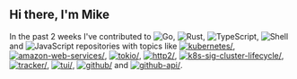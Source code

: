 ## Hi there, I'm Mike

In the past 2 weeks I've contributed to ![Go](https://img.shields.io/static/v1?label=&message=Go&color=%2300ADD8), ![Rust](https://img.shields.io/static/v1?label=&message=Rust&color=%23dea584), ![TypeScript](https://img.shields.io/static/v1?label=&message=TypeScript&color=%232b7489), ![Shell](https://img.shields.io/static/v1?label=&message=Shell&color=%2389e051) and ![JavaScript](https://img.shields.io/static/v1?label=&message=JavaScript&color=%23f1e05a) repositories with topics like <a href="https://github.com/topics/kubernetes"><img src="https://img.shields.io/static/v1?label=&message=kubernetes&color=blue" alt=kubernetes/></a>, <a href="https://github.com/topics/amazon-web-services"><img src="https://img.shields.io/static/v1?label=&message=amazon-web-services&color=blue" alt=amazon-web-services/></a>, <a href="https://github.com/topics/tokio"><img src="https://img.shields.io/static/v1?label=&message=tokio&color=blue" alt=tokio/></a>, <a href="https://github.com/topics/http2"><img src="https://img.shields.io/static/v1?label=&message=http2&color=blue" alt=http2/></a>, <a href="https://github.com/topics/k8s-sig-cluster-lifecycle"><img src="https://img.shields.io/static/v1?label=&message=k8s-sig-cluster-lifecycle&color=blue" alt=k8s-sig-cluster-lifecycle/></a>, <a href="https://github.com/topics/tracker"><img src="https://img.shields.io/static/v1?label=&message=tracker&color=blue" alt=tracker/></a>, <a href="https://github.com/topics/tui"><img src="https://img.shields.io/static/v1?label=&message=tui&color=blue" alt=tui/></a>, <a href="https://github.com/topics/github"><img src="https://img.shields.io/static/v1?label=&message=github&color=blue" alt=github/></a> and <a href="https://github.com/topics/github-api"><img src="https://img.shields.io/static/v1?label=&message=github-api&color=blue" alt=github-api/></a>.

